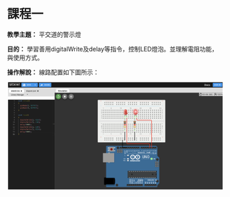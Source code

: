 # 課程一

**教學主題：** 平交道的警示燈
	
**目的：** 學習善用digitalWrite及delay等指令，控制LED燈泡。並理解電阻功能，與使用方式。

**操作解說：** 線路配置如下圖所示：
<br>
<div align="center">
	<img src="./Wokwi截圖.png" alt="Editor" width="500">
</div>
<br>

